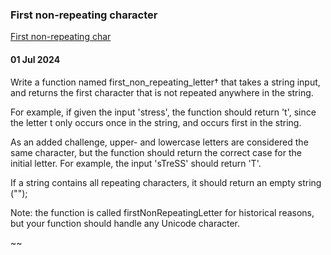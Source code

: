 ### First non-repeating character
[First non-repeating char](https://www.codewars.com/kata/52bc74d4ac05d0945d00054e/train/java)

#### 01 Jul 2024

Write a function named first_non_repeating_letter† that takes a string input, and returns the first character that is not repeated anywhere in the string.

For example, if given the input 'stress', the function should return 't', since the letter t only occurs once in the string, and occurs first in the string.

As an added challenge, upper- and lowercase letters are considered the same character, but the function should return the correct case for the initial letter. For example, the input 'sTreSS' should return 'T'.

If a string contains all repeating characters, it should return an empty string ("");

Note: the function is called firstNonRepeatingLetter for historical reasons, but your function should handle any Unicode character.


~~

